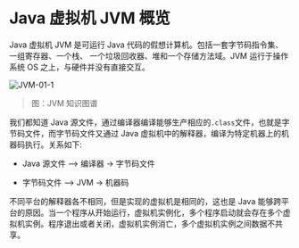 # Java 虚拟机 JVM 概览

Java 虚拟机 JVM 是可运行 Java 代码的假想计算机。包括一套字节码指令集、一组寄存器、一个栈、 一个垃圾回收器、堆和一个存储方法域。JVM 运行于操作系统 OS 之上，与硬件并没有直接交互。

![JVM-01-1](JVM-01-1)

> 图：JVM 知识图谱

我们都知道 Java 源文件，通过编译器编译能够生产相应的`.class`文件，也就是字节码文件，而字节码文件又通过 Java 虚拟机中的解释器，编译为特定机器上的机器码执行。关系如下:

- Java 源文件 —> 编译器 -> 字节码文件

- 字节码文件 —> JVM -> 机器码

不同平台的解释器各不相同，但是实现的虚拟机是相同的，这也是 Java 能够跨平台的原因。当一个程序从开始运行，虚拟机实例化，多个程序启动就会存在多个虚拟机实例。程序退出或者关闭，虚拟机实例消亡，多个虚拟机实例之间数据不共享。

[JVM-01-1]: /images/JVM-01-1.png

<!-- EOF -->
